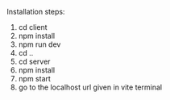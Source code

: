 Installation steps:
1. cd client
2. npm install
3. npm run dev
4. cd ..
5. cd server
6. npm install
7. npm start
8. go to the localhost url given in vite terminal
